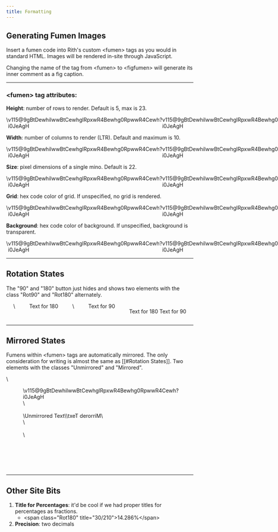```yaml
---
title: Formatting
---
```

## Generating Fumen Images
Insert a fumen code into Rith's custom \<fumen> tags as you would in standard HTML. Images will be rendered in-site through JavaScript.

Changing the name of the tag from \<fumen> to \<figfumen> will generate its inner comment as a fig caption.
___
### \<fumen> tag attributes:
**Height**: number of rows to render. Default is 5, max is 23.
<div style="display: flex; justify-content: space-around;">
\<fumen height = '15'>v115@9gBtDewhilwwBtCewhglRpxwR4Bewhg0RpwwR4Cewh?i0JeAgH</fumen>
<fumen height = '15'>v115@9gBtDewhilwwBtCewhglRpxwR4Bewhg0RpwwR4Cewh?i0JeAgH</fumen>
</div>

**Width**: number of columns to render (LTR). Default and maximum is 10.
<div style="display: flex; justify-content: space-around;">
\<fumen width = '4'>v115@9gBtDewhilwwBtCewhglRpxwR4Bewhg0RpwwR4Cewh?i0JeAgH</fumen>
<fumen width = '4'>v115@9gBtDewhilwwBtCewhglRpxwR4Bewhg0RpwwR4Cewh?i0JeAgH</fumen>
</div>

**Size**: pixel dimensions of a single mino. Default is 22.
<div style="display: flex; justify-content: space-around;">
\<fumen size = '23'\>v115@9gBtDewhilwwBtCewhglRpxwR4Bewhg0RpwwR4Cewh?i0JeAgH</fumen>
<fumen size = '23'>v115@9gBtDewhilwwBtCewhglRpxwR4Bewhg0RpwwR4Cewh?i0JeAgH</fumen>
</div>

**Grid**: hex code color of grid. If unspecified, no grid is rendered.
<div style="display: flex; justify-content: space-around;">
\<fumen grid = '#00FFFF'\>v115@9gBtDewhilwwBtCewhglRpxwR4Bewhg0RpwwR4Cewh?i0JeAgH</fumen>
<fumen grid = '#00FFFF'>v115@9gBtDewhilwwBtCewhglRpxwR4Bewhg0RpwwR4Cewh?i0JeAgH</fumen>
</div>

**Background**: hex code color of background. If unspecified, background is transparent.
<div style="display: flex; justify-content: space-around;">
\<fumen background = '#00FFFF'>v115@9gBtDewhilwwBtCewhglRpxwR4Bewhg0RpwwR4Cewh?i0JeAgH</fumen>
<fumen background = '#00FFFF'>v115@9gBtDewhilwwBtCewhglRpxwR4Bewhg0RpwwR4Cewh?i0JeAgH</fumen>
</div>

___
## Rotation States
The "90" and "180" button just hides and shows two elements with the class "Rot90" and "Rot180" alternately.
<div style="display: flex; justify-content: space-around;">
\<span class="Rot180">Text for 180</span>\<span class="Rot90">Text for 90</span>

<span class="Rot180">Text for 180</span>
<span class="Rot90">Text for 90</span>
</div>

___
## Mirrored States
Fumens within \<fumen> tags are automatically mirrored. The only consideration for writing is almost the same as [[#Rotation States]]. Two elements with the classes "Unmirrored" and "Mirrored".

<div style="display: flex; justify-content: space-around;">
	\<figure><br>
		\<fumen>v115@9gBtDewhilwwBtCewhglRpxwR4Bewhg0RpwwR4Cewh?i0JeAgH</fumen><br>
		\<figcaption><br>
			\<span class="Unmirrored">Unmirrored Text\</span>\<span class="Mirrored">txeT derorriM\</span><br>
		\</figcaption><br>
	\</figure>
	
	<figure>
		<fumen>v115@9gBtDewhilwwBtCewhglRpxwR4Bewhg0RpwwR4Cewh?i0JeAgH</fumen>
		<figcaption>
			<span class="Unmirrored">Unmirrored Text</span><span class="Mirrored">txeT derorriM</span>
		</figcaption>
	</figure>
</div>

___
## Other Site Bits
1. **Title for Percentages**: it'd be cool if we had proper titles for percentages as fractions.
	- \<span class="Rot180" title="30/210">14.286%\</span>
2. **Precision**: two decimals